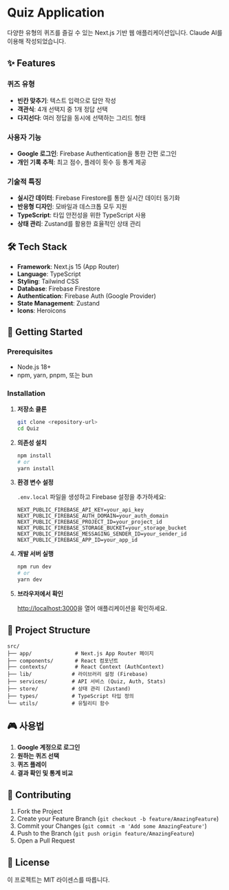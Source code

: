# Quiz Application

다양한 유형의 퀴즈를 즐길 수 있는 Next.js 기반 웹 애플리케이션입니다. Claude AI를 이용해 작성되었습니다.

## ✨ Features

### 퀴즈 유형

- **빈칸 맞추기**: 텍스트 입력으로 답안 작성
- **객관식**: 4개 선택지 중 1개 정답 선택
- **다지선다**: 여러 정답을 동시에 선택하는 그리드 형태

### 사용자 기능

- **Google 로그인**: Firebase Authentication을 통한 간편 로그인
- **개인 기록 추적**: 최고 점수, 플레이 횟수 등 통계 제공

### 기술적 특징

- **실시간 데이터**: Firebase Firestore를 통한 실시간 데이터 동기화
- **반응형 디자인**: 모바일과 데스크톱 모두 지원
- **TypeScript**: 타입 안전성을 위한 TypeScript 사용
- **상태 관리**: Zustand를 활용한 효율적인 상태 관리

## 🛠️ Tech Stack

- **Framework**: Next.js 15 (App Router)
- **Language**: TypeScript
- **Styling**: Tailwind CSS
- **Database**: Firebase Firestore
- **Authentication**: Firebase Auth (Google Provider)
- **State Management**: Zustand
- **Icons**: Heroicons

## 🚀 Getting Started

### Prerequisites

- Node.js 18+
- npm, yarn, pnpm, 또는 bun

### Installation

1. **저장소 클론**

   ```bash
   git clone <repository-url>
   cd Quiz
   ```

2. **의존성 설치**

   ```bash
   npm install
   # or
   yarn install
   ```

3. **환경 변수 설정**

   `.env.local` 파일을 생성하고 Firebase 설정을 추가하세요:

   ```env
   NEXT_PUBLIC_FIREBASE_API_KEY=your_api_key
   NEXT_PUBLIC_FIREBASE_AUTH_DOMAIN=your_auth_domain
   NEXT_PUBLIC_FIREBASE_PROJECT_ID=your_project_id
   NEXT_PUBLIC_FIREBASE_STORAGE_BUCKET=your_storage_bucket
   NEXT_PUBLIC_FIREBASE_MESSAGING_SENDER_ID=your_sender_id
   NEXT_PUBLIC_FIREBASE_APP_ID=your_app_id
   ```

4. **개발 서버 실행**

   ```bash
   npm run dev
   # or
   yarn dev
   ```

5. **브라우저에서 확인**

   [http://localhost:3000](http://localhost:3000)을 열어 애플리케이션을 확인하세요.

## 📁 Project Structure

```
src/
├── app/              # Next.js App Router 페이지
├── components/       # React 컴포넌트
├── contexts/         # React Context (AuthContext)
├── lib/             # 라이브러리 설정 (Firebase)
├── services/        # API 서비스 (Quiz, Auth, Stats)
├── store/           # 상태 관리 (Zustand)
├── types/           # TypeScript 타입 정의
└── utils/           # 유틸리티 함수
```

## 🎮 사용법

1. **Google 계정으로 로그인**
2. **원하는 퀴즈 선택**
3. **퀴즈 플레이**
4. **결과 확인 및 통계 비교**

## 🤝 Contributing

1. Fork the Project
2. Create your Feature Branch (`git checkout -b feature/AmazingFeature`)
3. Commit your Changes (`git commit -m 'Add some AmazingFeature'`)
4. Push to the Branch (`git push origin feature/AmazingFeature`)
5. Open a Pull Request

## 📄 License

이 프로젝트는 MIT 라이센스를 따릅니다.
